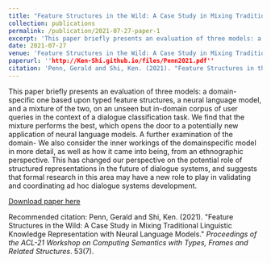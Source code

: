 ```yaml
---
title: "Feature Structures in the Wild: A Case Study in Mixing Traditional Linguistic Knowledge Representation with Neural Language Models"
collection: publications
permalink: /publication/2021-07-27-paper-1
excerpt: 'This paper briefly presents an evaluation of three models: a domain-specific one based upon typed feature structures, a neural language model, and a mixture of the two, on an unseen but in-domain corpus of user queries in the context of a dialogue classification task. We find that the mixture performs the best, which opens the door to a potentially new application of neural language models. A further examination of the domain- We also consider the inner workings of the domainspecific model in more detail, as well as how it came into being, from an ethnographic perspective. This has changed our perspective on the potential role of structured representations in the future of dialogue systems, and suggests that formal research in this area may have a new role to play in validating and coordinating ad hoc dialogue systems development.'
date: 2021-07-27
venue: 'Feature Structures in the Wild: A Case Study in Mixing Traditional Linguistic Knowledge Representation with Neural Language Models'
paperurl: ''http://Ken-Shi.github.io/files/Penn2021.pdf''
citation: 'Penn, Gerald and Shi, Ken. (2021). "Feature Structures in the Wild: A Case Study in Mixing Traditional Linguistic Knowledge Representation with Neural Language Models." <i>Proceedings of the ACL-21 Workshop on Computing Semantics with Types, Frames and Related Structures</i>. 53(7).'
---
```

This paper briefly presents an evaluation of three models: a domain-specific one based upon typed feature structures, a neural language model, and a mixture of the two, on an unseen but in-domain corpus of user queries in the context of a dialogue classification task. We find that the mixture performs the best, which opens the door to a potentially new application of neural language models. A further examination of the domain- We also consider the inner workings of the domainspecific model in more detail, as well as how it came into being, from an ethnographic perspective. This has changed our perspective on the potential role of structured representations in the future of dialogue systems, and suggests that formal research in this area may have a new role to play in validating and coordinating ad hoc dialogue systems development.

[Download paper here](http://Ken-Shi.github.io/files/Penn2021.pdf)

Recommended citation: Penn, Gerald and Shi, Ken. (2021). "Feature Structures in the Wild: A Case Study in Mixing Traditional Linguistic Knowledge Representation with Neural Language Models." <i>Proceedings of the ACL-21 Workshop on Computing Semantics with Types, Frames and Related Structures</i>. 53(7).

